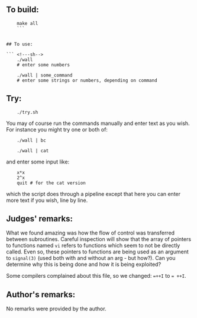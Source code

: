 ## To build:

``` <!---sh-->
    make all
    ```


## To use:

``` <!---sh-->
    ./wall
    # enter some numbers

    ./wall | some_command
    # enter some strings or numbers, depending on command
```


## Try:

``` <!---sh-->
    ./try.sh
```

You may of course run the commands manually and enter text as you wish. For
instance you might try one or both of:

``` <!---sh-->
    ./wall | bc

    ./wall | cat
```

and enter some input like:

```
    x*x
    2^x
    quit # for the cat version
```

which the script does through a pipeline except that here you can enter more
text if you wish, line by line.


## Judges' remarks:

What we found amazing was how the flow of control was transferred between
subroutines.  Careful inspection will show that the array of pointers to
functions named `vi` refers to functions which seem to not be directly called.
Even so, these pointers to functions are being used as an argument to
`signal(3)` (used both with and without an arg - but how?).  Can you determine
why this is being done and how it is being exploited?

Some compilers complained about this file, so we changed: `=++I` to `= ++I`.


## Author's remarks:

No remarks were provided by the author.


<!--

    Copyright © 1984-2024 by Landon Curt Noll. All Rights Reserved.

    You are free to share and adapt this file under the terms of this license:

	Creative Commons Attribution-ShareAlike 4.0 International (CC BY-SA 4.0)

    For more information, see:

	https://creativecommons.org/licenses/by-sa/4.0/

-->
